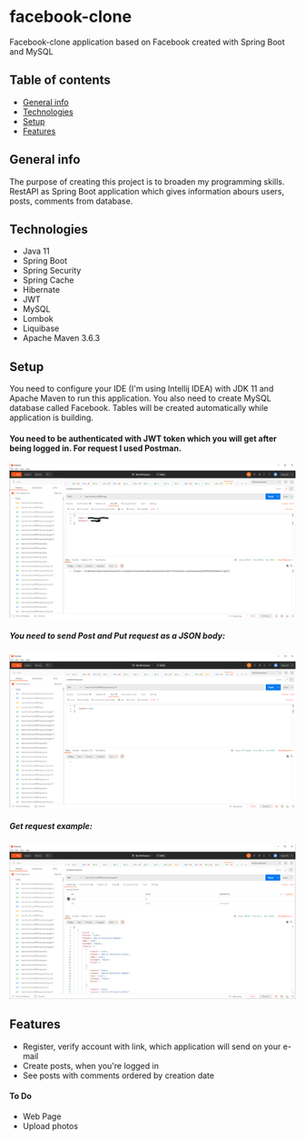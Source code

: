 # facebook-clone
Facebook-clone application based on Facebook created with Spring Boot and MySQL

## Table of contents
* [General info](#general-info)
* [Technologies](#technologies)
* [Setup](#setup)
* [Features](#features)

## General info
The purpose of creating this project is to broaden my programming skills. RestAPI as Spring Boot application which gives information abours users, posts, comments from database.

## Technologies
- Java 11
- Spring Boot
- Spring Security
- Spring Cache
- Hibernate
- JWT
- MySQL
- Lombok
- Liquibase
- Apache Maven 3.6.3


## Setup
You need to configure your IDE (I'm using Intellij IDEA) with JDK 11 and Apache Maven to run this application. You also need to create MySQL database called Facebook. Tables will be created automatically while application is building.

#### You need to be authenticated with JWT token which you will get after being logged in. For request I used Postman.
![login example](./images/login.PNG)

##### You need to send Post and Put request as a JSON body:
![put example](./images/put.PNG)

##### Get request example:
![get example](./images/get.PNG)

## Features
- Register, verify account with link, which application will send on your e-mail
- Create posts, when you're logged in
- See posts with comments ordered by creation date

#### To Do
- Web Page
- Upload photos
